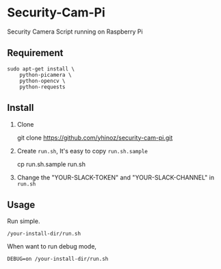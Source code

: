 # Security-Cam-Pi

Security Camera Script running on Raspberry Pi


## Requirement

```
sudo apt-get install \
    python-picamera \
    python-opencv \
    python-requests
```


## Install

1. Clone

    git clone https://github.com/yhinoz/security-cam-pi.git

2. Create `run.sh`, It's easy to copy `run.sh.sample`

    cp run.sh.sample run.sh

3. Change the "YOUR-SLACK-TOKEN" and "YOUR-SLACK-CHANNEL" in `run.sh`


## Usage

Run simple.

    /your-install-dir/run.sh

When want to run debug mode,

    DEBUG=on /your-install-dir/run.sh


